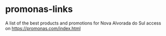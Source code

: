 # promonas-links
A list of the best products and promotions for Nova Alvorada do Sul
access on https://promonas.com/index.html

